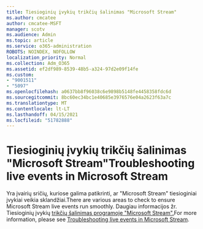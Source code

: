 ```yaml
---
title: Tiesioginių įvykių trikčių šalinimas "Microsoft Stream"
ms.author: cmcatee
author: cmcatee-MSFT
manager: scotv
ms.audience: Admin
ms.topic: article
ms.service: o365-administration
ROBOTS: NOINDEX, NOFOLLOW
localization_priority: Normal
ms.collection: Adm_O365
ms.assetid: ef2df989-8539-48b5-a324-97d2e09f14fe
ms.custom:
- "9001511"
- "5097"
ms.openlocfilehash: a0637bb8f96038c6e9898b5148fe4458358fdc6d
ms.sourcegitcommit: 8bc60ec34bc1e40685e3976576e04a2623f63a7c
ms.translationtype: MT
ms.contentlocale: lt-LT
ms.lasthandoff: 04/15/2021
ms.locfileid: "51782888"
---
```

# <a name="troubleshooting-live-events-in-microsoft-stream"></a><span data-ttu-id="de97e-102">Tiesioginių įvykių trikčių šalinimas "Microsoft Stream"</span><span class="sxs-lookup"><span data-stu-id="de97e-102">Troubleshooting live events in Microsoft Stream</span></span>

<span data-ttu-id="de97e-103">Yra įvairių sričių, kuriose galima patikrinti, ar "Microsoft Stream" tiesioginiai įvykiai veikia sklandžiai.</span><span class="sxs-lookup"><span data-stu-id="de97e-103">There are various areas to check to ensure Microsoft Stream live events run smoothly.</span></span> <span data-ttu-id="de97e-104">Daugiau informacijos žr. Tiesioginių įvykių [trikčių šalinimas programoje "Microsoft Stream".](https://docs.microsoft.com/stream/live-event-troubleshooting)</span><span class="sxs-lookup"><span data-stu-id="de97e-104">For more information, please see [Troubleshooting live events in Microsoft Stream](https://docs.microsoft.com/stream/live-event-troubleshooting).</span></span>
